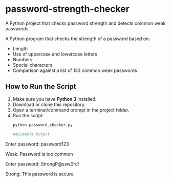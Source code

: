 # password-strength-checker
A Python project that checks password strength and detects common weak passwords.


A Python program that checks the strength of a password based on:
- Length
- Use of uppercase and lowercase letters
- Numbers
- Special characters
- Comparison against a list of 133 common weak passwords

## How to Run the Script
1. Make sure you have **Python 3** installed.
2. Download or clone this repository.
3. Open a terminal/command prompt in the project folder.
4. Run the script:
   ```bash
   python password_checker.py

   ##Example Output
Enter password: password123

Weak: Password is too common

Enter password: StrongP@ssw0rd!

Strong: This password is secure.
   
